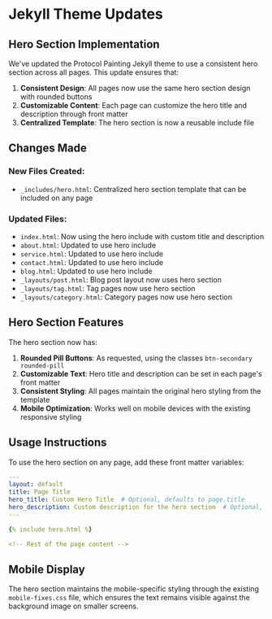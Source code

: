 # Jekyll Theme Updates

## Hero Section Implementation

We've updated the Protocol Painting Jekyll theme to use a consistent hero section across all pages. This update ensures that:

1. **Consistent Design**: All pages now use the same hero section design with rounded buttons
2. **Customizable Content**: Each page can customize the hero title and description through front matter
3. **Centralized Template**: The hero section is now a reusable include file

## Changes Made

### New Files Created:
- `_includes/hero.html`: Centralized hero section template that can be included on any page

### Updated Files:
- `index.html`: Now using the hero include with custom title and description
- `about.html`: Updated to use hero include
- `service.html`: Updated to use hero include
- `contact.html`: Updated to use hero include
- `blog.html`: Updated to use hero include
- `_layouts/post.html`: Blog post layout now uses hero section
- `_layouts/tag.html`: Tag pages now use hero section
- `_layouts/category.html`: Category pages now use hero section

## Hero Section Features

The hero section now has:

1. **Rounded Pill Buttons**: As requested, using the classes `btn-secondary rounded-pill`
2. **Customizable Text**: Hero title and description can be set in each page's front matter
3. **Consistent Styling**: All pages maintain the original hero styling from the template
4. **Mobile Optimization**: Works well on mobile devices with the existing responsive styling

## Usage Instructions

To use the hero section on any page, add these front matter variables:

```yaml
---
layout: default
title: Page Title
hero_title: Custom Hero Title  # Optional, defaults to page.title
hero_description: Custom description for the hero section  # Optional, defaults to original template text
---

{% include hero.html %}

<!-- Rest of the page content -->
```

## Mobile Display

The hero section maintains the mobile-specific styling through the existing `mobile-fixes.css` file, which ensures the text remains visible against the background image on smaller screens.

